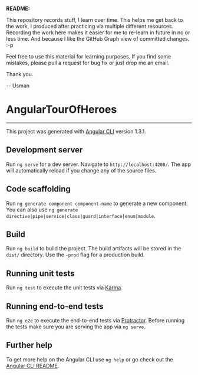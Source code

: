 **README:**

This repository records stuff, I learn over time. This helps me get back to the work, I produced after practicing
via multiple different resources. Recording the work here makes it easier for me to re-learn in future in no or less
time. And because I like the GitHub Graph view of committed changes. :-p 

Feel free to use this material for learning purposes. If you find some mistakes, please pull a request for bug fix 
or just drop me an email. 

Thank you. 

--
Usman

# AngularTourOfHeroes
------------------------
This project was generated with [Angular CLI](https://github.com/angular/angular-cli) version 1.3.1.

## Development server

Run `ng serve` for a dev server. Navigate to `http://localhost:4200/`. The app will automatically reload if you change any of the source files.

## Code scaffolding

Run `ng generate component component-name` to generate a new component. You can also use `ng generate directive|pipe|service|class|guard|interface|enum|module`.

## Build

Run `ng build` to build the project. The build artifacts will be stored in the `dist/` directory. Use the `-prod` flag for a production build.

## Running unit tests

Run `ng test` to execute the unit tests via [Karma](https://karma-runner.github.io).

## Running end-to-end tests

Run `ng e2e` to execute the end-to-end tests via [Protractor](http://www.protractortest.org/).
Before running the tests make sure you are serving the app via `ng serve`.

## Further help

To get more help on the Angular CLI use `ng help` or go check out the [Angular CLI README](https://github.com/angular/angular-cli/blob/master/README.md).
